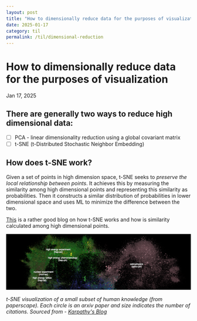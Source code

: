 ```yaml
---
layout: post
title: "How to dimensionally reduce data for the purposes of visualization"
date: 2025-01-17
category: til
permalink: /til/dimensional-reduction
---
```


# How to dimensionally reduce data for the purposes of visualization
<p class="post-date">Jan 17, 2025</p>


## There are generally two ways to reduce high dimensional data:
- [ ] PCA - linear dimensionality reduction using a global covariant matrix
- [ ] t-SNE (t-Distributed Stochastic Neighbor Embedding)

## How does t-SNE work?

Given a set of points in high dimension space, t-SNE seeks to _preserve the local relationship between points_. It achieves this by measuring the similarity among high dimensional points and representing this similarity as probabilities. Then it constructs a similar distribution of probabilities in lower dimensional space and uses ML to minimize the difference between the two. 

<a href="https://medium.com/@sachinsoni600517/mastering-t-sne-t-distributed-stochastic-neighbor-embedding-0e365ee898ea">This</a> is a rather good blog on how t-SNE works and how is similarity calculated among high dimensional points.

<img src="/assets/images/arxiv-papers.png" width="800" style="max-width: 100%; height: auto;">

*t-SNE visualization of a small subset of human knowledge (from paperscape). Each circle is an arxiv paper and size indicates the number of citations. Sourced from - <a href="https://karpathy.github.io/2016/09/07/phd/">Karpathy's Blog</a>*